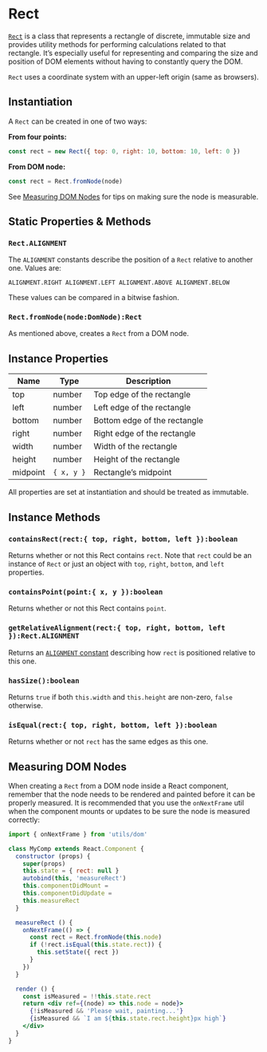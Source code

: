# Rect

[`Rect`](/src/utils/Rect.js) is a class that represents a rectangle of discrete, immutable size and provides utility methods for performing calculations related to that rectangle. It’s especially useful for representing and comparing the size and position of DOM elements without having to constantly query the DOM.

`Rect` uses a coordinate system with an upper-left origin (same as browsers).

## Instantiation

A `Rect` can be created in one of two ways:

**From four points:**

```jsx
const rect = new Rect({ top: 0, right: 10, bottom: 10, left: 0 })
```

**From DOM node:**

```jsx
const rect = Rect.fromNode(node)
```

See [Measuring DOM Nodes](#measuring-dom-nodes) for tips on making sure the node is measurable.

## Static Properties & Methods

### `Rect.ALIGNMENT`

The `ALIGNMENT` constants describe the position of a `Rect` relative to another one. Values are:

```
ALIGNMENT.RIGHT ALIGNMENT.LEFT ALIGNMENT.ABOVE ALIGNMENT.BELOW
```

These values can be compared in a bitwise fashion.

### `Rect.fromNode(node:DomNode):Rect`

As mentioned above, creates a `Rect` from a DOM node.

## Instance Properties

Name|Type|Description
----|----|-----------
top|number|Top edge of the rectangle
left|number|Left edge of the rectangle
bottom|number|Bottom edge of the rectangle
right|number|Right edge of the rectangle
width|number|Width of the rectangle
height|number|Height of the rectangle
midpoint|`{ x, y }`|Rectangle’s midpoint

All properties are set at instantiation and should be treated as immutable.

## Instance Methods

### `containsRect(rect:{ top, right, bottom, left }):boolean`

Returns whether or not this Rect contains `rect`. Note that `rect` could be an instance of `Rect` or just an object with `top`, `right`, `bottom`, and `left` properties.

### `containsPoint(point:{ x, y }):boolean`

Returns whether or not this Rect contains `point`.

### `getRelativeAlignment(rect:{ top, right, bottom, left }):Rect.ALIGNMENT`

Returns an [`ALIGNMENT` constant](#rect-alignment) describing how `rect` is positioned relative to this one.

### `hasSize():boolean`

Returns `true` if both `this.width` and `this.height` are non-zero, `false` otherwise.

### `isEqual(rect:{ top, right, bottom, left }):boolean`

Returns whether or not `rect` has the same edges as this one.

## Measuring DOM Nodes

When creating a `Rect` from a DOM node inside a React component, remember that the node needs to be rendered and painted before it can be properly measured. It is recommended that you use the `onNextFrame` util when the component mounts or updates to be sure the node is measured correctly:

```jsx
import { onNextFrame } from 'utils/dom'

class MyComp extends React.Component {
  constructor (props) {
    super(props)
    this.state = { rect: null }
    autobind(this, 'measureRect')
    this.componentDidMount =
    this.componentDidUpdate =
    this.measureRect
  }

  measureRect () {
    onNextFrame(() => {
      const rect = Rect.fromNode(this.node)
      if (!rect.isEqual(this.state.rect)) {
        this.setState({ rect })
      }
    })
  }

  render () {
    const isMeasured = !!this.state.rect
    return <div ref={(node) => this.node = node}>
      {!isMeasured && 'Please wait, painting...'}
      {isMeasured && `I am ${this.state.rect.height}px high`}
    </div>
  }
}
```
